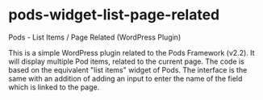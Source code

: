 pods-widget-list-page-related
=============================

Pods - List Items / Page Related (WordPress Plugin)

This is a simple WordPress plugin related to the Pods Framework (v2.2). 
It will display multiple Pod items, related to the current page. 
The code is based on the equivalent "list items" widget of Pods. 
The interface is the same with an addition of adding an input to 
enter the name of the field which is linked to the page. 
